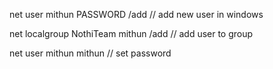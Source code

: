 net user mithun PASSWORD /add   // add new user in windows

net localgroup NothiTeam mithun /add  // add user to group

net user mithun mithun // set password
